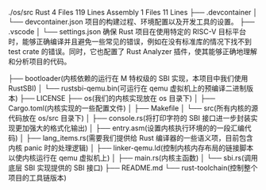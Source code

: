 ./os/src
Rust        4 Files   119 Lines
Assembly    1 Files    11 Lines
├── .devcontainer 
│   └── devcontainer.json 项目的构建过程、环境配置以及开发工具的设置。
├── .vscode
│   └── settings.json 确保 Rust 项目在使用特定的 RISC-V 目标平台时，能够正确编译并且避免一些常见的错误，例如在没有标准库的情况下找不到 test crate 的错误。同时，它也配置了 Rust Analyzer 插件，使其能够正确地理解和分析项目的代码。

├── bootloader(内核依赖的运行在 M 特权级的 SBI 实现，本项目中我们使用 RustSBI)
│   └── rustsbi-qemu.bin(可运行在 qemu 虚拟机上的预编译二进制版本)
├── LICENSE
├── os(我们的内核实现放在 os 目录下)
│   ├── Cargo.toml(内核实现的一些配置文件)
│   ├── Makefile
│   └── src(所有内核的源代码放在 os/src 目录下)
│       ├── console.rs(将打印字符的 SBI 接口进一步封装实现更加强大的格式化输出)
│       ├── entry.asm(设置内核执行环境的的一段汇编代码)
│       ├── lang_items.rs(需要我们提供给 Rust 编译器的一些语义项，目前包含内核 panic 时的处理逻辑)
│       ├── linker-qemu.ld(控制内核内存布局的链接脚本以使内核运行在 qemu 虚拟机上)
│       ├── main.rs(内核主函数)
│       └── sbi.rs(调用底层 SBI 实现提供的 SBI 接口)
├── README.md
└── rust-toolchain(控制整个项目的工具链版本)